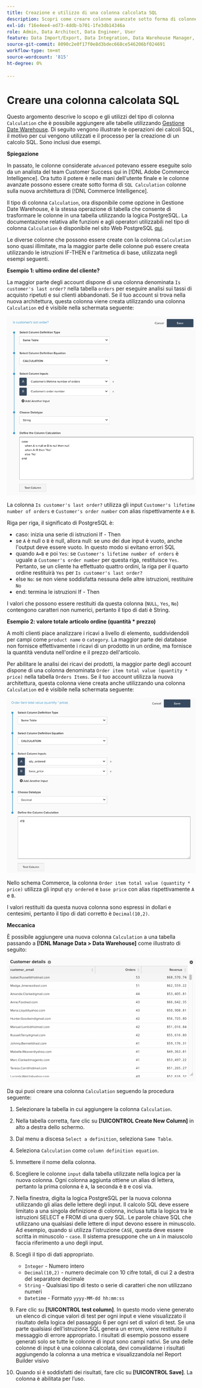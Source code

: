 ```yaml
---
title: Creazione e utilizzo di una colonna calcolata SQL
description: Scopri come creare colonne avanzate sotto forma di colonne di calcolo SQL nella nuova architettura di Adobe Commerce Intelligence.
exl-id: f16e4ee4-ed73-4ddb-b701-1fe3db14346a
role: Admin, Data Architect, Data Engineer, User
feature: Data Import/Export, Data Integration, Data Warehouse Manager, SQL Report Builder, Commerce Tables
source-git-commit: 8090c2e0f17f0e8d3bdec668ce546206bf024691
workflow-type: tm+mt
source-wordcount: '815'
ht-degree: 0%

---
```


# Creare una colonna calcolata SQL

Questo argomento descrive lo scopo e gli utilizzi del tipo di colonna `Calculation` che è possibile aggiungere alle tabelle utilizzando [Gestione Date Warehouse](../data-warehouse-mgr/tour-dwm.md). Di seguito vengono illustrate le operazioni dei calcoli SQL, il motivo per cui vengono utilizzati e il processo per la creazione di un calcolo SQL. Sono inclusi due esempi.

**Spiegazione**

In passato, le colonne considerate `advanced` potevano essere eseguite solo da un analista del team Customer Success qui in [!DNL Adobe Commerce Intelligence]. Ora tutto il potere è nelle mani dell&#39;utente finale e le colonne avanzate possono essere create sotto forma di `SQL Calculation` colonne sulla nuova architettura di [!DNL Commerce Intelligence].

Il tipo di colonna `Calculation`, ora disponibile come opzione in Gestione Date Warehouse, è la stessa operazione di tabella che consente di trasformare le colonne in una tabella utilizzando la logica PostgreSQL. La documentazione relativa alle funzioni e agli operatori utilizzabili nel tipo di colonna `Calculation` è disponibile nel sito Web PostgreSQL [qui](https://www.postgresql.org/docs/9.6/functions.html).

Le diverse colonne che possono essere create con la colonna `Calculation` sono quasi illimitate, ma la maggior parte delle colonne può essere creata utilizzando le istruzioni IF-THEN e l&#39;aritmetica di base, utilizzata negli esempi seguenti.

**Esempio 1: ultimo ordine del cliente?**

La maggior parte degli account dispone di una colonna denominata `Is customer's last order?` nella tabella `orders` per eseguire analisi sui tassi di acquisto ripetuti e sui clienti abbandonati. Se il tuo account si trova nella nuova architettura, questa colonna viene creata utilizzando una colonna `Calculation` ed è visibile nella schermata seguente:

![](../../assets/Is_customer_s_last_order.png)

La colonna `Is customer's last order?` utilizza gli input `Customer's lifetime number of orders` e `Customer's order number` con alias rispettivamente `A` e `B`.

Riga per riga, il significato di PostgreSQL è:

* caso: inizia una serie di istruzioni If - Then
* se `A` è null o `B` è null, allora null: se uno dei due input è vuoto, anche l&#39;output deve essere vuoto. In questo modo si evitano errori SQL
* quando `A=B` e poi `Yes`: se `Customer's lifetime number of orders` è uguale a `Customer's order number` per questa riga, restituisce `Yes`. Pertanto, se un cliente ha effettuato quattro ordini, la riga per il quarto ordine restituirà `Yes` per `Is customer's last order?`
* else `No`: se non viene soddisfatta nessuna delle altre istruzioni, restituire `No`
* end: termina le istruzioni If - Then

I valori che possono essere restituiti da questa colonna (`NULL`, `Yes`, `No`) contengono caratteri non numerici, pertanto il tipo di dati è String.

**Esempio 2: valore totale articolo ordine (quantità * prezzo)**

A molti clienti piace analizzare i ricavi a livello di elemento, suddividendoli per campi come `product name` o `category`. La maggior parte dei database non fornisce effettivamente i ricavi di un prodotto in un ordine, ma fornisce la quantità venduta nell&#39;ordine e il prezzo dell&#39;articolo.

Per abilitare le analisi dei ricavi dei prodotti, la maggior parte degli account dispone di una colonna denominata `Order item total value (quantity * price)` nella tabella `Orders Items`. Se il tuo account utilizza la nuova architettura, questa colonna viene creata anche utilizzando una colonna `Calculation` ed è visibile nella schermata seguente:

![](../../assets/Order_item_total_value.png)

Nello schema Commerce, la colonna `Order item total value (quantity * price)` utilizza gli input `qty ordered` e `base price` con alias rispettivamente `A` e `B`.

I valori restituiti da questa nuova colonna sono espressi in dollari e centesimi, pertanto il tipo di dati corretto è `Decimal(10,2)`.

**Meccanica**

È possibile aggiungere una nuova colonna `Calculation` a una tabella passando a **[!DNL Manage Data > Data Warehouse]** come illustrato di seguito:

![](../../assets/blobid2.png)

Da qui puoi creare una colonna `Calculation` seguendo la procedura seguente:

1. Selezionare la tabella in cui aggiungere la colonna `Calculation`.
1. Nella tabella corretta, fare clic su **[!UICONTROL Create New Column]** in alto a destra dello schermo.
1. Dal menu a discesa `Select a definition`, seleziona `Same Table`.
1. Seleziona `Calculation` come `column definition equation`.
1. Immettere il nome della colonna.
1. Scegliere le colonne `input` dalla tabella utilizzate nella logica per la nuova colonna. Ogni colonna aggiunta ottiene un alias di lettera, pertanto la prima colonna è `A`, la seconda è `B` e così via.
1. Nella finestra, digita la logica PostgreSQL per la nuova colonna utilizzando gli alias delle lettere degli input. Il calcolo SQL deve essere limitato a una singola definizione di colonna, inclusa tutta la logica tra le istruzioni SELECT e FROM di una query SQL. Le parole chiave SQL che utilizzano una qualsiasi delle lettere di input devono essere in minuscolo. Ad esempio, quando si utilizza l&#39;istruzione `CASE`, questa deve essere scritta in minuscolo - `case`. Il sistema presuppone che un `A` in maiuscolo faccia riferimento a uno degli input.
1. Scegli il tipo di dati appropriato.
   * `Integer` - Numero intero
   * `Decimal(10,2)` - numero decimale con 10 cifre totali, di cui 2 a destra del separatore decimale
   * `String` - Qualsiasi tipo di testo o serie di caratteri che non utilizzano numeri
   * `Datetime` - Formato `yyyy-MM-dd hh:mm:ss`

1. Fare clic su **[!UICONTROL test column]**. In questo modo viene generato un elenco di cinque valori di test per ogni input e viene visualizzato il risultato della logica del passaggio 6 per ogni set di valori di test. Se una parte qualsiasi dell&#39;istruzione SQL genera un errore, viene restituito il messaggio di errore appropriato. I risultati di esempio possono essere generati solo se tutte le colonne di input sono campi nativi. Se una delle colonne di input è una colonna calcolata, devi convalidarne i risultati aggiungendo la colonna a una metrica e visualizzandola nel Report Builder visivo

1. Quando si è soddisfatti dei risultati, fare clic su **[!UICONTROL Save]**. La colonna è abilitata per l’uso.
